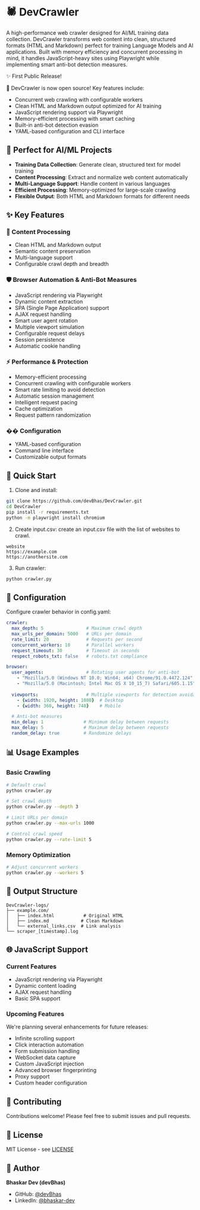 # 🕷️ DevCrawler

A high-performance web crawler designed for AI/ML training data collection. DevCrawler transforms web content into clean, structured formats (HTML and Markdown) perfect for training Language Models and AI applications. Built with memory efficiency and concurrent processing in mind, it handles JavaScript-heavy sites using Playwright while implementing smart anti-bot detection measures.

✨ First Public Release!

🎉 DevCrawler is now open source! Key features include:
- Concurrent web crawling with configurable workers
- Clean HTML and Markdown output optimized for AI training
- JavaScript rendering support via Playwright
- Memory-efficient processing with smart caching
- Built-in anti-bot detection evasion
- YAML-based configuration and CLI interface

## 🤖 Perfect for AI/ML Projects

- **Training Data Collection**: Generate clean, structured text for model training
- **Content Processing**: Extract and normalize web content automatically
- **Multi-Language Support**: Handle content in various languages
- **Efficient Processing**: Memory-optimized for large-scale crawling
- **Flexible Output**: Both HTML and Markdown formats for different needs

## ✨ Key Features

### 🎯 Content Processing
- Clean HTML and Markdown output
- Semantic content preservation
- Multi-language support
- Configurable crawl depth and breadth

### 🛡️ Browser Automation & Anti-Bot Measures
- JavaScript rendering via Playwright
- Dynamic content extraction
- SPA (Single Page Application) support
- AJAX request handling
- Smart user agent rotation
- Multiple viewport simulation
- Configurable request delays
- Session persistence
- Automatic cookie handling

### ⚡ Performance & Protection
- Memory-efficient processing
- Concurrent crawling with configurable workers
- Smart rate limiting to avoid detection
- Automatic session management
- Intelligent request pacing
- Cache optimization
- Request pattern randomization

### ��️ Configuration
- YAML-based configuration
- Command line interface
- Customizable output formats

## 🚀 Quick Start

1. Clone and install:
```bash
git clone https://github.com/devBhas/DevCrawler.git
cd DevCrawler
pip install -r requirements.txt
python -m playwright install chromium
```

2. Create input.csv: create an input.csv file with the list of websites to crawl.
```csv
website
https://example.com
https://anothersite.com
```

3. Run crawler:
```bash
python crawler.py
```

## 🔧 Configuration

Configure crawler behavior in config.yaml:
```yaml
crawler:
  max_depth: 5                # Maximum crawl depth
  max_urls_per_domain: 5000   # URLs per domain
  rate_limit: 20              # Requests per second
  concurrent_workers: 10      # Parallel workers
  request_timeout: 30         # Timeout in seconds
  respect_robots_txt: false   # robots.txt compliance

browser:
  user_agents:                # Rotating user agents for anti-bot
    - "Mozilla/5.0 (Windows NT 10.0; Win64; x64) Chrome/91.0.4472.124"
    - "Mozilla/5.0 (Macintosh; Intel Mac OS X 10_15_7) Safari/605.1.15"
  
  viewports:                  # Multiple viewports for detection avoidance
    - {width: 1920, height: 1080}  # Desktop
    - {width: 360, height: 740}    # Mobile

  # Anti-bot measures
  min_delay: 1               # Minimum delay between requests
  max_delay: 5               # Maximum delay between requests
  random_delay: true         # Randomize delays
```

## 📊 Usage Examples

### Basic Crawling
```bash
# Default crawl
python crawler.py

# Set crawl depth
python crawler.py --depth 3

# Limit URLs per domain
python crawler.py --max-urls 1000

# Control crawl speed
python crawler.py --rate-limit 5
```

### Memory Optimization
```bash
# Adjust concurrent workers
python crawler.py --workers 5
```

## 📂 Output Structure

```
DevCrawler-logs/
├── example.com/
│   ├── index.html           # Original HTML
│   ├── index.md            # Clean Markdown
│   └── external_links.csv  # Link analysis
└── scraper_[timestamp].log
```

## 🌐 JavaScript Support

### Current Features
- JavaScript rendering via Playwright
- Dynamic content loading
- AJAX request handling
- Basic SPA support

### Upcoming Features
We're planning several enhancements for future releases:
- Infinite scrolling support
- Click interaction automation
- Form submission handling
- WebSocket data capture
- Custom JavaScript injection
- Advanced browser fingerprinting
- Proxy support
- Custom header configuration

## 👥 Contributing

Contributions welcome! Please feel free to submit issues and pull requests.

## 📄 License

MIT License - see [LICENSE](LICENSE)

## 👤 Author

**Bhaskar Dev (devBhas)**
- GitHub: [@devBhas](https://github.com/devBhas)
- LinkedIn: [@bhaskar-dev](https://www.linkedin.com/in/bhaskar-dev/)